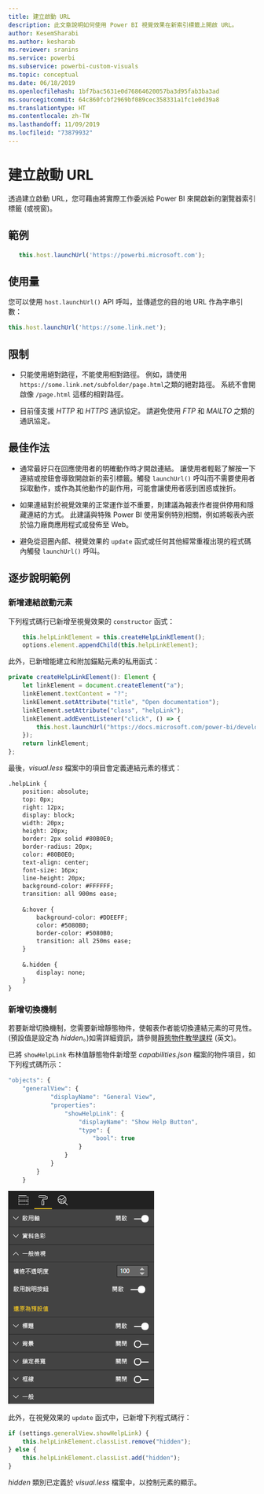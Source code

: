 ```yaml
---
title: 建立啟動 URL
description: 此文章說明如何使用 Power BI 視覺效果在新索引標籤上開啟 URL。
author: KesemSharabi
ms.author: kesharab
ms.reviewer: sranins
ms.service: powerbi
ms.subservice: powerbi-custom-visuals
ms.topic: conceptual
ms.date: 06/18/2019
ms.openlocfilehash: 1bf7bac5631e0d76864620057ba3d95fab3ba3ad
ms.sourcegitcommit: 64c860fcbf2969bf089cec358331a1fc1e0d39a8
ms.translationtype: HT
ms.contentlocale: zh-TW
ms.lasthandoff: 11/09/2019
ms.locfileid: "73879932"
---
```

# <a name="create-a-launch-url"></a>建立啟動 URL

透過建立啟動 URL，您可藉由將實際工作委派給 Power BI 來開啟新的瀏覽器索引標籤 (或視窗)。

## <a name="sample"></a>範例

```typescript
   this.host.launchUrl('https://powerbi.microsoft.com');
```

## <a name="usage"></a>使用量

您可以使用 `host.launchUrl()` API 呼叫，並傳遞您的目的地 URL 作為字串引數：

```typescript
this.host.launchUrl('https://some.link.net');
```

## <a name="restrictions"></a>限制

* 只能使用絕對路徑，不能使用相對路徑。 例如，請使用 `https://some.link.net/subfolder/page.html`之類的絕對路徑。 系統不會開啟像 `/page.html` 這樣的相對路徑。

* 目前僅支援 *HTTP* 和 *HTTPS* 通訊協定。 請避免使用 *FTP* 和 *MAILTO* 之類的通訊協定。

## <a name="best-practices"></a>最佳作法

* 通常最好只在回應使用者的明確動作時才開啟連結。 讓使用者輕鬆了解按一下連結或按鈕會導致開啟新的索引標籤。觸發 `launchUrl()` 呼叫而不需要使用者採取動作，或作為其他動作的副作用，可能會讓使用者感到困惑或挫折。

* 如果連結對於視覺效果的正常運作並不重要，則建議為報表作者提供停用和隱藏連結的方式。 此建議與特殊 Power BI 使用案例特別相關，例如將報表內嵌於協力廠商應用程式或發佈至 Web。

* 避免從迴圈內部、視覺效果的 `update` 函式或任何其他經常重複出現的程式碼內觸發 `launchUrl()` 呼叫。

## <a name="a-step-by-step-example"></a>逐步說明範例

### <a name="add-a-link-launching-element"></a>新增連結啟動元素

下列程式碼行已新增至視覺效果的 `constructor` 函式：

```typescript
    this.helpLinkElement = this.createHelpLinkElement();
    options.element.appendChild(this.helpLinkElement);
```

此外，已新增能建立和附加錨點元素的私用函式：

```typescript
private createHelpLinkElement(): Element {
    let linkElement = document.createElement("a");
    linkElement.textContent = "?";
    linkElement.setAttribute("title", "Open documentation");
    linkElement.setAttribute("class", "helpLink");
    linkElement.addEventListener("click", () => {
        this.host.launchUrl("https://docs.microsoft.com/power-bi/developer/visuals/custom-visual-develop-tutorial");
    });
    return linkElement;
};
```

最後，*visual.less* 檔案中的項目會定義連結元素的樣式：

```less
.helpLink {
    position: absolute;
    top: 0px;
    right: 12px;
    display: block;
    width: 20px;
    height: 20px;
    border: 2px solid #80B0E0;
    border-radius: 20px;
    color: #80B0E0;
    text-align: center;
    font-size: 16px;
    line-height: 20px;
    background-color: #FFFFFF;
    transition: all 900ms ease;

    &:hover {
        background-color: #DDEEFF;
        color: #5080B0;
        border-color: #5080B0;
        transition: all 250ms ease;
    }

    &.hidden {
        display: none;
    }
}
```

### <a name="add-a-toggling-mechanism"></a>新增切換機制

若要新增切換機制，您需要新增靜態物件，使報表作者能切換連結元素的可見性。 (預設值是設定為 *hidden*。)如需詳細資訊，請參閱[靜態物件教學課程](https://microsoft.github.io/PowerBI-visuals/docs/concepts/objects-and-properties) \(英文\)。

已將 `showHelpLink` 布林值靜態物件新增至 *capabilities.json* 檔案的物件項目，如下列程式碼所示：

```typescript
"objects": {
    "generalView": {
            "displayName": "General View",
            "properties":
                "showHelpLink": {
                    "displayName": "Show Help Button",
                    "type": {
                        "bool": true
                    }
                }
            }
        }
    }
```

![啟動 URL 切換](./media/launchurl-toggle.png)

此外，在視覺效果的 `update` 函式中，已新增下列程式碼行：

```typescript
if (settings.generalView.showHelpLink) {
    this.helpLinkElement.classList.remove("hidden");
} else {
    this.helpLinkElement.classList.add("hidden");
}
```

*hidden* 類別已定義於 *visual.less* 檔案中，以控制元素的顯示。
